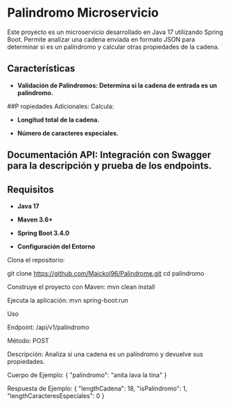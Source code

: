 # Palindromo Microservicio

Este proyecto es un microservicio desarrollado en Java 17 utilizando Spring Boot. Permite analizar una cadena enviada en formato JSON para determinar si es un palíndromo y calcular otras propiedades de la cadena.

## Características

- **Validación de Palíndromos: Determina si la cadena de entrada es un palíndromo.**

##P ropiedades Adicionales: Calcula:

- **Longitud total de la cadena.**

- **Número de caracteres especiales.**

## Documentación API: Integración con Swagger para la descripción y prueba de los endpoints.

## Requisitos

- **Java 17**

- **Maven 3.6+**

- **Spring Boot 3.4.0**

- **Configuración del Entorno**

Clona el repositorio:

git clone https://github.com/Maickol96/Palindrome.git
cd palindromo

Construye el proyecto con Maven:
mvn clean install

Ejecuta la aplicación:
mvn spring-boot:run

Uso

Endpoint: /api/v1/palindromo

Método: POST

Descripción: Analiza si una cadena es un palíndromo y devuelve sus propiedades.

Cuerpo de Ejemplo:
{
  "palindromo": "anita lava la tina"
}

Respuesta de Ejemplo:
{
  "lengthCadena": 18,
  "isPalindromo": 1,
  "lengthCaracteresEspeciales": 0
}
